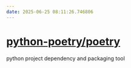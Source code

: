 ```yaml
---
date: 2025-06-25 08:11:26.746806
---
```


# [python-poetry/poetry](https://github.com/python-poetry/poetry)

python project dependency and packaging tool